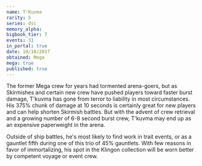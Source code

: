 ```yaml
---
name: T'Kuvma
rarity: 5
series: dsc
memory_alpha:
bigbook_tier: 7
events: 31
in_portal: true
date: 10/10/2017
obtained: Mega
mega: true
published: true
---
```


The former Mega crew for years had tormented arena-goers, but as Skirmishes and certain new crew have pushed players toward faster burst damage, T'kuvma has gone from terror to liability in most circumstances. His 375% chunk of damage at 10 seconds is certainly great for new players and can help shorten Skirmish battles. But with the advent of crew retrieval and a growing number of 6-8 second burst crew, T'kuvma may end up as an expensive paperweight in the arena.

Outside of ship battles, he's most likely to find work in trait events, or as a gauntlet fifth during one of this trio of 45% gauntlets. With few reasons in favor of immortalizing, his spot in the Klingon collection will be worn better by competent voyage or event crew.
